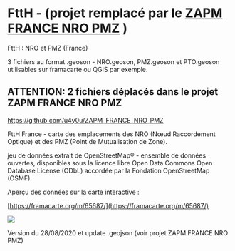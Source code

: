 # FttH - (projet remplacé par le [ZAPM FRANCE NRO PMZ](https://github.com/u4y0u/ZAPM_FRANCE_NRO_PMZ) )

FttH : NRO et PMZ (France)

3 fichiers au format .geoson - NRO.geoson, PMZ.geoson et PTO.geoson utilisables sur framacarte ou QGIS par exemple.

## **ATTENTION: 2 fichiers déplacés dans le projet ZAPM FRANCE NRO PMZ**  
https://github.com/u4y0u/ZAPM_FRANCE_NRO_PMZ

FttH France - carte des emplacements des NRO (Nœud Raccordement Optique) et des PMZ (Point de Mutualisation de Zone).

jeu de données extrait de OpenStreetMap® - ensemble de données ouvertes, disponibles sous la licence libre Open Data Commons Open Database License (ODbL) accordée par la Fondation OpenStreetMap (OSMF).

Aperçu des données sur la carte interactive :

[https://framacarte.org/m/65687/](https://framacarte.org/m/65687/)

![](https://user-images.githubusercontent.com/54479065/90337182-1e776c00-dfe1-11ea-96ee-2659a3cfb5c7.png)

Version du 28/08/2020 et update .geojson (voir projet ZAPM FRANCE NRO PMZ)
